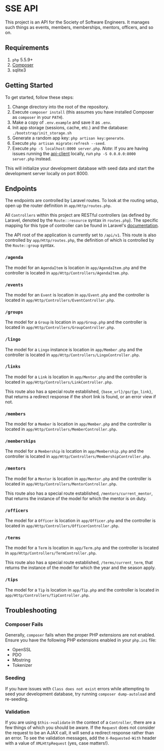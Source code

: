 # SSE API

This project is an API for the Society of Software Engineers. It manages such
things as events, members, memberships, mentors, officers, and so on.

## Requirements

1. `php` 5.5.9+
1. [Composer](http://getcomposer.org)
1. sqlite3

## Getting Started

To get started, follow these steps:

1. Change directory into the root of the repository.
1. Execute `composer install` (this assumes you have installed Composer as `composer` in your `PATH`).
1. Make a copy of `.env.example` and save it as `.env`.
1. Init app storage (sessions, cache, etc.) and the database: `./bootstrap/init_storage.sh`
1. Generate a random app key: `php artisan key:generate`.
1. Execute `php artisan migrate:refresh --seed`.
1. Execute `php -S localhost:8000 server.php`.  _Note_: If you are having issues
   running the [api-client][api-client] locally, run `php -S 0.0.0.0:8000
   server.php` instead.

This will initialize your development database with seed data and start the
development server locally on port 8000.

## Endpoints

The endpoints are controlled by Laravel routes. To look at the routing setup,
open up the router definition in `app/Http/routes.php`.

All `Controllers` within this project are RESTful controllers (as defined by
Laravel, denoted by the `Route::resource` syntax in `routes.php`). The specific
mapping for this type of controller can be found in Laravel's [documentation](http://laravel.com/docs/5.1/controllers#restful-resource-controllers).

The API root of the application is currently set to `/api/v1`. This route is
also controlled by `app/Http/routes.php`, the definition of which is controlled
by the `Route::group` syntax.

### `/agenda`

The model for an `AgendaItem` is location in `app/AgendaItem.php` and the
controller is located in `app/Http/Controllers/AgendaItem.php`.

### `/events`

The model for an `Event` is location in `app/Event.php` and the controller is
located in `app/Http/Controllers/EventController.php`.

### `/groups`

The model for a `Group` is location in `app/Group.php` and the controller
is located in `app/Http/Controllers/GroupController.php`.

### `/lingo`

The model for a `Lingo` instance is location in `app/Member.php` and the
controller is located in `app/Http/Controllers/LingoController.php`.

### `/links`

The model for a `Link` is location in `app/Mentor.php` and the
controller is located in `app/Http/Controllers/LinkController.php`.

This route also has a special route established, `{base_url}/go/{go_link}`, that
returns a redirect response if the short link is found, or an error view if not.

### `/members`

The model for a `Member` is location in `app/Member.php` and the controller is
located in `app/Http/Controllers/MemberController.php`.

### `/memberships`

The model for a `Membership` is location in `app/Membership.php` and the
controller is located in `app/Http/Controllers/MembershipController.php`.

### `/mentors`

The model for a `Mentor` is location in `app/Mentor.php` and the
controller is located in `app/Http/Controllers/MentorController.php`.

This route also has a special route established, `/mentors/current_mentor`, that
returns the instance of the model for which the mentor is on duty.

### `/officers`

The model for a `Officer` is location in `app/Officer.php` and the controller is
located in `app/Http/Controllers/OfficerController.php`.

### `/terms`

The model for a `Term` is location in `app/Term.php` and the controller is
located in `app/Http/Controllers/TermController.php`.

This route also has a special route established, `/terms/current_term`, that
returns the instance of the model for which the year and the season apply.

### `/tips`

The model for a `Tip` is location in `app/Tip.php` and the controller is
located in `app/Http/Controllers/TipController.php`.

## Troubleshooting

### Composer Fails

Generally, `composer` fails when the proper PHP extensions are not enabled.
Ensure you have the following PHP extensions enabled in your `php.ini` file:

* OpenSSL
* PDO
* Mbstring
* Tokenizer

### Seeding

If you have issues with `Class does not exist` errors while attempting to seed
your development database, try running `composer dump-autoload` and re-seeding.

### Validation

If you are using `$this->validate` in the context of a `Controller`, there are
a few things of which you should be aware. If the `Request` does not consider
the request to be an AJAX call, it will send a redirect response rather than
an error. To see the validation messages, add the `X-Requested-With` header with
a value of `XMLHttpRequest` (yes, case matters!).

[api-client]: https://github.com/rit-sse/api-client
